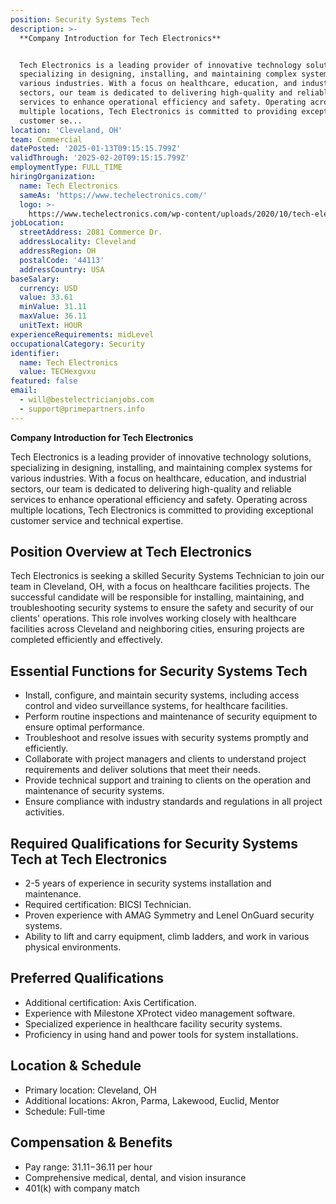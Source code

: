 ```yaml
---
position: Security Systems Tech
description: >-
  **Company Introduction for Tech Electronics**


  Tech Electronics is a leading provider of innovative technology solutions,
  specializing in designing, installing, and maintaining complex systems for
  various industries. With a focus on healthcare, education, and industrial
  sectors, our team is dedicated to delivering high-quality and reliable
  services to enhance operational efficiency and safety. Operating across
  multiple locations, Tech Electronics is committed to providing exceptional
  customer se...
location: 'Cleveland, OH'
team: Commercial
datePosted: '2025-01-13T09:15:15.799Z'
validThrough: '2025-02-20T09:15:15.799Z'
employmentType: FULL_TIME
hiringOrganization:
  name: Tech Electronics
  sameAs: 'https://www.techelectronics.com/'
  logo: >-
    https://www.techelectronics.com/wp-content/uploads/2020/10/tech-electronics-logo.png
jobLocation:
  streetAddress: 2081 Commerce Dr.
  addressLocality: Cleveland
  addressRegion: OH
  postalCode: '44113'
  addressCountry: USA
baseSalary:
  currency: USD
  value: 33.61
  minValue: 31.11
  maxValue: 36.11
  unitText: HOUR
experienceRequirements: midLevel
occupationalCategory: Security
identifier:
  name: Tech Electronics
  value: TECHexgvxu
featured: false
email:
  - will@bestelectricianjobs.com
  - support@primepartners.info
---
```




**Company Introduction for Tech Electronics**

Tech Electronics is a leading provider of innovative technology solutions, specializing in designing, installing, and maintaining complex systems for various industries. With a focus on healthcare, education, and industrial sectors, our team is dedicated to delivering high-quality and reliable services to enhance operational efficiency and safety. Operating across multiple locations, Tech Electronics is committed to providing exceptional customer service and technical expertise.

## Position Overview at Tech Electronics

Tech Electronics is seeking a skilled Security Systems Technician to join our team in Cleveland, OH, with a focus on healthcare facilities projects. The successful candidate will be responsible for installing, maintaining, and troubleshooting security systems to ensure the safety and security of our clients' operations. This role involves working closely with healthcare facilities across Cleveland and neighboring cities, ensuring projects are completed efficiently and effectively.

## Essential Functions for Security Systems Tech

- Install, configure, and maintain security systems, including access control and video surveillance systems, for healthcare facilities.
- Perform routine inspections and maintenance of security equipment to ensure optimal performance.
- Troubleshoot and resolve issues with security systems promptly and efficiently.
- Collaborate with project managers and clients to understand project requirements and deliver solutions that meet their needs.
- Provide technical support and training to clients on the operation and maintenance of security systems.
- Ensure compliance with industry standards and regulations in all project activities.

## Required Qualifications for Security Systems Tech at Tech Electronics

- 2-5 years of experience in security systems installation and maintenance.
- Required certification: BICSI Technician.
- Proven experience with AMAG Symmetry and Lenel OnGuard security systems.
- Ability to lift and carry equipment, climb ladders, and work in various physical environments.

## Preferred Qualifications

- Additional certification: Axis Certification.
- Experience with Milestone XProtect video management software.
- Specialized experience in healthcare facility security systems.
- Proficiency in using hand and power tools for system installations.

## Location & Schedule

- Primary location: Cleveland, OH
- Additional locations: Akron, Parma, Lakewood, Euclid, Mentor
- Schedule: Full-time

## Compensation & Benefits

- Pay range: $31.11-$36.11 per hour
- Comprehensive medical, dental, and vision insurance
- 401(k) with company match
